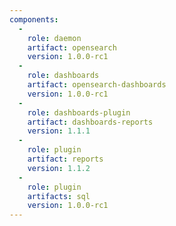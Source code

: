```yaml
---
components:
  -
    role: daemon
    artifact: opensearch
    version: 1.0.0-rc1
  -
    role: dashboards
    artifact: opensearch-dashboards
    version: 1.0.0-rc1
  -
    role: dashboards-plugin
    artifact: dashboards-reports
    version: 1.1.1
  -
    role: plugin
    artifact: reports
    version: 1.1.2
  -
    role: plugin
    artifacts: sql
    version: 1.0.0-rc1
---
```

